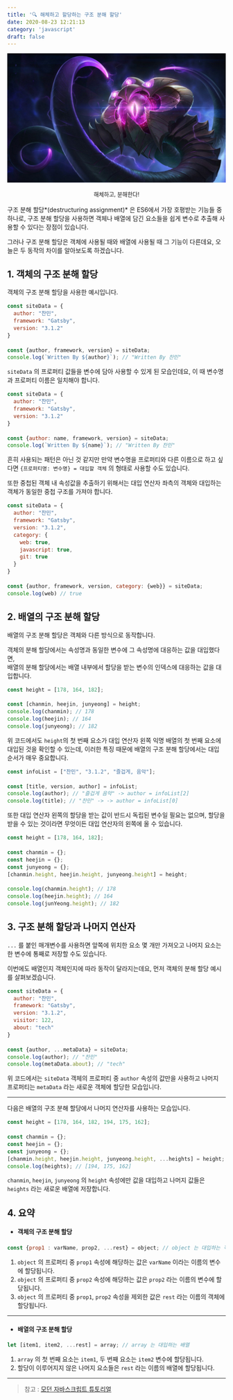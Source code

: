 ```yaml
---
title: '🔍 해체하고 할당하는 구조 분해 할당'
date: 2020-08-23 12:21:13
category: 'javascript'
draft: false
---
```


![velkoz](./Velkoz.jpg)
<div style = "text-align: center; margin-bottom: 1rem; font-size: 0.8rem">해체하고, 분해한다!</div>


구조 분해 할당*(destructuring assignment)* 은 ES6에서 가장 호평받는 기능들 중 하나로, 구조 분해 할당을 사용하면 객체나 배열에 담긴 요소들을 쉽게 변수로 추출해 사용할 수 있다는 장점이 있습니다.

그러나 구조 분해 할당은 객체에 사용될 때와 배열에 사용될 때 그 기능이 다른데요, 오늘은 두 동작의 차이를 알아보도록 하겠습니다.


## 1. 객체의 구조 분해 할당

객체의 구조 분해 할당을 사용한 예시입니다.

```javascript
const siteData = {
  author: "찬민",
  framework: "Gatsby",
  version: "3.1.2"
}

const {author, framework, version} = siteData;
console.log(`Written By ${author}`); // "Written By 찬민"
```

`siteData` 의 프로퍼티 값들을 변수에 담아 사용할 수 있게 된 모습인데요, 이 때 변수명과 프로퍼티 이름은 일치해야 합니다.

```javascript
const siteData = {
  author: "찬민",
  framework: "Gatsby",
  version: "3.1.2"
}

const {author: name, framework, version} = siteData;
console.log(`Written By ${name}`); // "Written By 찬민"
```

흔히 사용되는 패턴은 아닌 것 같지만 만약 변수명을 프로퍼티와 다른 이름으로 하고 싶다면 `{프로퍼티명: 변수명} = 대입할 객체` 의 형태로 사용할 수도 있습니다.

또한 중첩된 객체 내 속성값을 추출하기 위해서는 대입 연산자 좌측의 객체와 대입하는 객체가 동일한 중첩 구조를 가져야 합니다.


```javascript
const siteData = {
  author: "찬민",
  framework: "Gatsby",
  version: "3.1.2",
  category: {
    web: true,
    javascript: true,
    git: true
  }
}

const {author, framework, version, category: {web}} = siteData;
console.log(web) // true
```


## 2. 배열의 구조 분해 할당

배열의 구조 분해 할당은 객체와 다른 방식으로 동작합니다.

객체의 분해 할당에서는 속성명과 동일한 변수에 그 속성명에 대응하는 값을 대입했다면,  
배열의 분해 할당에서는 배열 내부에서 할당을 받는 변수의 인덱스에 대응하는 값을 대입합니다.

```js
const height = [178, 164, 182];

const [chanmin, heejin, junyeong] = height;
console.log(chanmin); // 178
console.log(heejin); // 164
console.log(junyeong); // 182
```

위 코드에서도 `height`의 첫 번째 요소가 대입 연산자 왼쪽 익명 배열의 첫 번째 요소에 대입된 것을 확인할 수 있는데, 이러한 특징 때문에 배열의 구조 분해 할당에서는 대입 순서가 매우 중요합니다.

```js
const infoList = ["찬민", "3.1.2", "즐겁게, 음악"];

const [title, version, author] = infoList;
console.log(author); // "즐겁게 음악" -> author = infoList[2]
console.log(title); // "찬민" -> -> author = infoList[0]
```

또한 대입 연산자 왼쪽의 할당을 받는 값이 반드시 독립된 변수일 필요는 없으며, 할당을 받을 수 있는 것이라면 무엇이든 대입 연산자의 왼쪽에 올 수 있습니다.

```js
const height = [178, 164, 182];

const chanmin = {};
const heejin = {};
const junyeong = {};
[chanmin.height, heejin.height, junyeong.height] = height;

console.log(chanmin.height); // 178
console.log(heejin.height); // 164
console.log(junYeong.height); // 182
```



## 3. 구조 분해 할당과 나머지 연산자

`...` 를 붙인 매개변수를 사용하면 앞쪽에 위치한 요소 몇 개만 가져오고 나머지 요소는 한 변수에 통째로 저장할 수도 있습니다.

이번에도 배열인지 객체인지에 따라 동작이 달라지는데요, 먼저 객체의 분해 할당 예시를 살펴보겠습니다.

```js
const siteData = {
  author: "찬민",
  framework: "Gatsby",
  version: "3.1.2",
  visitor: 122,
  about: "tech"
}

const {author, ...metaData} = siteData;
console.log(author); // "찬민"
console.log(metaData.about); // "tech"
```

위 코드에서는 `siteData` 객체의 프로퍼티 중 `author` 속성의 값만을 사용하고 나머지 프로퍼티는 `metaData` 라는 새로운 객체에 할당한 모습입니다.

---

다음은 배열의 구조 분해 할당에서 나머지 연산자를 사용하는 모습입니다.

```js
const height = [178, 164, 182, 194, 175, 162];

const chanmin = {};
const heejin = {};
const junyeong = {};
[chanmin.height, heejin.height, junyeong.height, ...heights] = height;
console.log(heights); // [194, 175, 162]
```

`chanmin`, `heejin`, `junyeong` 의 `height` 속성에만 값을 대입하고 나머지 값들은 `heights` 라는 새로운 배열에 저장합니다.


## 4. 요약

- #### 객체의 구조 분해 할당

```js
const {prop1 : varName, prop2, ...rest} = object; // object 는 대입하는 객체
```

1. `object` 의 프로퍼티 중 `prop1` 속성에 해당하는 값은 `varName` 이라는 이름의 변수에 할당됩니다.
2. `object` 의 프로퍼티 중 `prop2` 속성에 해당하는 값은 `prop2` 라는 이름의 변수에 할당됩니다.  
3. `object` 의 프로퍼티 중 `prop1`, `prop2` 속성을 제외한 값은 `rest` 라는 이름의 객체에 할당됩니다.

---

- #### 배열의 구조 분해 할당

```js
let [item1, item2, ...rest] = array; // array 는 대입하는 배열
```

1. `array` 의 첫 번째 요소는 `item1`, 두 번째 요소는 `item2` 변수에 할당됩니다.
2. 할당이 이루어지지 않은 나머지 요소들은 `rest` 라는 이름의 배열에 할당됩니다.

---

> 참고 : [모던 자바스크립트 튜토리얼](https://ko.javascript.info/destructuring-assignment)